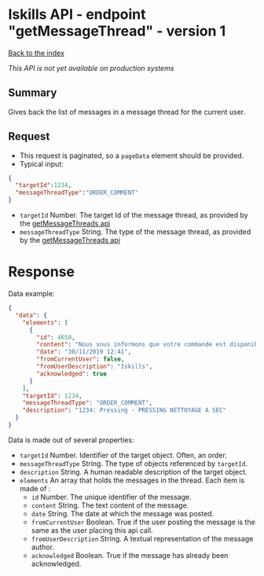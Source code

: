 # Iskills API - endpoint "getMessageThread" - version 1
[Back to the index](../README.md)

*This API is not yet available on production systems*

## Summary
Gives back the list of messages in a message thread for the current user.

## Request
* This request is paginated, so a `pageData` element should be provided.
* Typical input:

```json
{
  "targetId":1234,
  "messageThreadType":"ORDER_COMMENT"
}
```

* `targetId` Number. The target Id of the message thread, as provided by the [getMessageThreads api](GET_MESSAGE_THREADS.md)
* `messageThreadType` String. The type of the message thread, as provided by the [getMessageThreads api](GET_MESSAGE_THREADS.md)
  
# Response
Data example:
```json
{
  "data": {
    "elements": [
      {
        "id": 4650,
        "content": "Nous vous informons que votre commande est disponible à la conciergerie.",
        "date": "30/11/2019 12:41",
        "fromCurrentUser": false,
        "fromUserDescription": "Iskills",
        "acknowledged": true
      }
    ],
    "targetId": 1234,
    "messageThreadType": "ORDER_COMMENT",
    "description": "1234: Pressing - PRESSING NETTOYAGE A SEC"
  }
}
```
Data is made out of several properties:
* `targetId` Number. Identifier of the target object. Often, an order.
* `messageThreadType` String. The type of objects referenced by `targetId`.
* `description` String. A human readable description of the target object.
* `elements` An array that holds the messages in the thread. Each item is made of :
  * `id` Number. The unique identifier of the message.
  * `content` String. The text content of the message.
  * `date` String. The date at which the message was posted.
  * `fromCurrentUser` Boolean. True if the user posting the message is the same as the user placing this api call.
  * `fromUserDescription` String. A textual representation of the message author.
  * `acknowledged` Boolean. True if the message has already been acknowledged.
